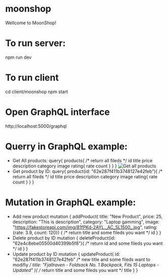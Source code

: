 # moonshop
Wellcome to MoonShop!
# To run server: 
npm run dev
# To run client
cd client/moonshop
npm start
# Open GraphQL interface
http://localhost:5000/graphql
# Querry in GraphQL example:
- Get All products:
query{
  products{
    /* return all fileds */
    id
    title
    price
    description
    category
    image
    rating{
      rate
      count
    }
  }
}
![Get all products](https://i.ibb.co/hW713cx/get-all-products.png)
- Get product by ID:
query{
  product(id: "62e287f411b3748127e42feb"){
    /* return all fileds */
    id
    title
    price
    description
    category
    image
    rating{
      rate
      count
    }
  }
}
# Mutation in GraphQL example:
- Add new product
mutation {
  addProduct(
    title: "New Product", 
    price: 25, 
    description: "This is description", 
    category: "Laptop gamming", 
    image: "https://fakestoreapi.com/img/81fPKd-2AYL._AC_SL1500_.jpg", 
    rating: {rate: 3.9, count: 120})
  {
    /* return title and some fileds you want */
    id
  }
}
- Delete product by ID
mutation {
  deleteProduct(id: "62e4c8ebe05500d40399b5f8"){
    /* return id and some fileds you want */
    id
  }
}
- Update product by ID
mutation {
  updateProduct(
    id: "62e287f411b3748127e42feb"
    /* new title and some fileds want to modifiy */
    title: "Fjallraven - Foldsack No. 1 Backpack, Fits 15 Laptops - Updated"
  ){
    /* return title and some fileds you want */
    title
  }
}

